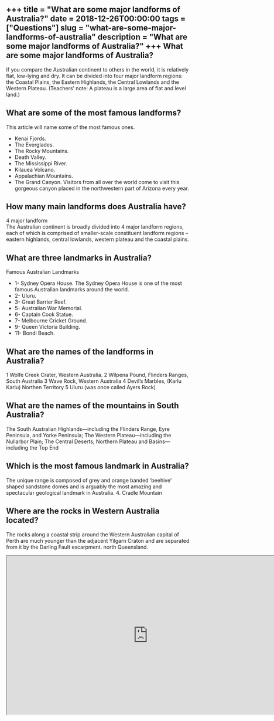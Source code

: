 +++
title = "What are some major landforms of Australia?"
date = 2018-12-26T00:00:00
tags = ["Questions"]
slug = "what-are-some-major-landforms-of-australia"
description = "What are some major landforms of Australia?"
+++
What are some major landforms of Australia?
-------------------------------------------

If you compare the Australian continent to others in the world, it is relatively flat, low-lying and dry. It can be divided into four major landform regions: the Coastal Plains, the Eastern Highlands, the Central Lowlands and the Western Plateau. (Teachers’ note: A plateau is a large area of flat and level land.)

What are some of the most famous landforms?
-------------------------------------------

This article will name some of the most famous ones.

- Kenai Fjords.
- The Everglades.
- The Rocky Mountains.
- Death Valley.
- The Mississippi River.
- Kilauea Volcano.
- Appalachian Mountains.
- The Grand Canyon. Visitors from all over the world come to visit this gorgeous canyon placed in the northwestern part of Arizona every year.

How many main landforms does Australia have?
--------------------------------------------

4 major landform  
The Australian continent is broadly divided into 4 major landform regions, each of which is comprised of smaller-scale constituent landform regions – eastern highlands, central lowlands, western plateau and the coastal plains.

What are three landmarks in Australia?
--------------------------------------

Famous Australian Landmarks

- 1- Sydney Opera House. The Sydney Opera House is one of the most famous Australian landmarks around the world.
- 2- Uluru.
- 3- Great Barrier Reef.
- 5- Australian War Memorial.
- 6- Captain Cook Statue.
- 7- Melbourne Cricket Ground.
- 9- Queen Victoria Building.
- 11- Bondi Beach.

What are the names of the landforms in Australia?
-------------------------------------------------

1 Wolfe Creek Crater, Western Australia. 2 Wilpena Pound, Flinders Ranges, South Australia 3 Wave Rock, Western Australia 4 Devil’s Marbles, (Karlu Karlu) Northen Territory 5 Uluru (was once called Ayers Rock)

What are the names of the mountains in South Australia?
-------------------------------------------------------

The South Australian Highlands—including the Flinders Range, Eyre Peninsula, and Yorke Peninsula; The Western Plateau—including the Nullarbor Plain; The Central Deserts; Northern Plateau and Basins—including the Top End

Which is the most famous landmark in Australia?
-----------------------------------------------

The unique range is composed of grey and orange banded ‘beehive’ shaped sandstone domes and is arguably the most amazing and spectacular geological landmark in Australia. 4. Cradle Mountain

Where are the rocks in Western Australia located?
-------------------------------------------------

The rocks along a coastal strip around the Western Australian capital of Perth are much younger than the adjacent Yilgarn Craton and are separated from it by the Darling Fault escarpment. north Queensland.

<iframe allow="accelerometer; autoplay; clipboard-write; encrypted-media; gyroscope; picture-in-picture" allowfullscreen="" class="__youtube_prefs__  epyt-is-override  no-lazyload" data-no-lazy="1" data-origheight="433" data-origwidth="770" data-skipgform_ajax_framebjll="" height="433" id="_ytid_80444" loading="lazy" src="https://www.youtube.com/embed/EWan2YcodSM?enablejsapi=1&autoplay=0&cc_load_policy=0&cc_lang_pref=&iv_load_policy=1&loop=0&modestbranding=0&rel=1&fs=1&playsinline=0&autohide=2&theme=dark&color=red&controls=1&" title="YouTube player" width="770"></iframe>